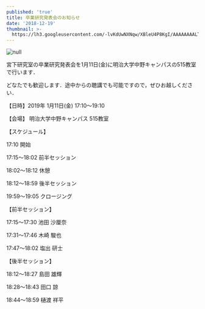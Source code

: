 ```yaml
---
published: 'true'
title: 卒業研究発表会のお知らせ
date: '2018-12-19'
thumbnail: >-
  https://lh3.googleusercontent.com/-lvKdUwNXNqw/XBleU4P8KgI/AAAAAAAALTw/jDOfVWZDPPkzlNuwkz7XPRX0NmaU37jCwCE0YBhgL/%25E3%2582%25B9%25E3%2583%25A9%25E3%2582%25A4%25E3%2583%2588%25E3%2582%25991.png
---
```

![null](https://lh3.googleusercontent.com/-lvKdUwNXNqw/XBleU4P8KgI/AAAAAAAALTw/jDOfVWZDPPkzlNuwkz7XPRX0NmaU37jCwCE0YBhgL/%25E3%2582%25B9%25E3%2583%25A9%25E3%2582%25A4%25E3%2583%2588%25E3%2582%25991.png)

宮下研究室の卒業研究発表会を1月11日(金)に明治大学中野キャンパスの515教室で行います．

どなたでも歓迎します．途中からの聴講でも可能ですので，ぜひお越しください．

【日時】2019年 1月11日(金) 17:10〜19:10

【会場】 明治大学中野キャンパス 515教室

【スケジュール】

17:10 開始

17:15〜18:02 前半セッション

18:02〜18:12 休憩

18:12〜18:59 後半セッション

19:59〜19:05 クロージング

【前半セッション】

17:15〜17:30 池田 沙厘奈

17:31〜17:46 木崎 駿也

17:47〜18:02 塩出 研士

【後半セッション】

18:12〜18:27 島田 雄輝

18:28〜18:43 田口 諒

18:44〜18:59 樋渡 祥平
